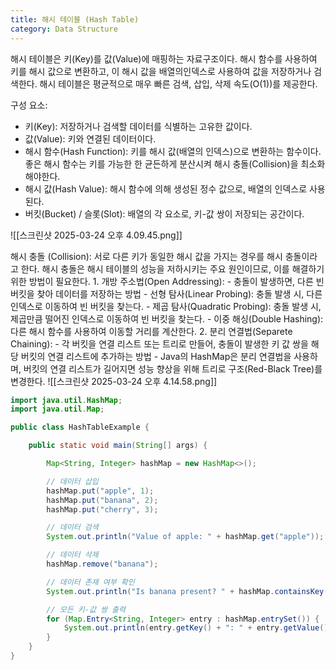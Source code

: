 ```yaml
---
title: 해시 테이블 (Hash Table)
category: Data Structure
---
```

해시 테이블은 키(Key)를 값(Value)에 매핑하는 자료구조이다. 해시 함수를 사용하여 키를 해시 값으로 변환하고, 이 해시 값을 배열의인덱스로 사용하여 값을 저장하거나 검색한다. 해시 테이블은 평균적으로 매우 빠른 검색, 삽입, 삭제 속도(O(1))를 제공한다. 

구성 요소:
- 키(Key): 저장하거나 검색할 데이터를 식별하는 고유한 값이다. 
- 값(Value): 키와 연결된 데이터이다.
- 해시 함수(Hash Function): 키를 해시 값(배열의 인덱스)으로 변환하는 함수이다. 좋은 해시 함수는 키를 가능한 한 균든하게 분산시켜 해시 충돌(Collision)을 최소화해야한다.
- 해시 값(Hash Value): 해시 함수에 의해 생성된 정수 값으로, 배열의 인덱스로 사용된다. 
- 버킷(Bucket) / 슬롯(Slot): 배열의 각 요소로, 키-값 쌍이 저장되는 공간이다. 

![[스크린샷 2025-03-24 오후 4.09.45.png]]

해시 충돌 (Collision):
서로 다른 키가 동일한 해시 값을 가지는 경우를 해시 충돌이라고 한다. 해시 충돌은 해시 테이블의 성능을 저하시키는 주요 원인이므로, 이를 해결하기 위한 방법이 필요한다. 
	1. 개방 주소법(Open Addressing):
		- 충돌이 발생하면, 다른 빈 버킷을 찾아 데이터를 저장하는 방법
		- 선형 탐사(Linear Probing): 충돌 발생 시, 다른 인덱스로 이동하여 빈 버킷을 찾는다.
		- 제곱 탐사(Quadratic Probing): 충돌 발생 시, 제곱만큼 떨어진 인덱스로 이동하여 빈 버킷을 찾는다. 
		- 이중 해싱(Double Hashing): 다른 해시 함수를 사용하여 이동할 거리를 계산한다. 
	2. 분리 연결법(Separete Chaining):
		- 각 버킷을 연결 리스트 또는 트리로 만들어, 충돌이 발생한 키 값 쌍을 해당 버킷의 연결 리스트에 추가하는 방법
		- Java의 HashMap은 분리 연결법을 사용하며, 버킷의 연결 리스트가 길어지면 성능 향상을 위해 트리로 구조(Red-Black Tree)를 변경한다.
		![[스크린샷 2025-03-24 오후 4.14.58.png]]

```java
import java.util.HashMap;
import java.util.Map;

public class HashTableExample {

    public static void main(String[] args) {

        Map<String, Integer> hashMap = new HashMap<>();

        // 데이터 삽입
        hashMap.put("apple", 1);
        hashMap.put("banana", 2);
        hashMap.put("cherry", 3);

        // 데이터 검색
        System.out.println("Value of apple: " + hashMap.get("apple")); // Output: 1

        // 데이터 삭제
        hashMap.remove("banana");

        // 데이터 존재 여부 확인
        System.out.println("Is banana present? " + hashMap.containsKey("banana")); // Output: false

        // 모든 키-값 쌍 출력
        for (Map.Entry<String, Integer> entry : hashMap.entrySet()) {
            System.out.println(entry.getKey() + ": " + entry.getValue());
        }
    }
}
```